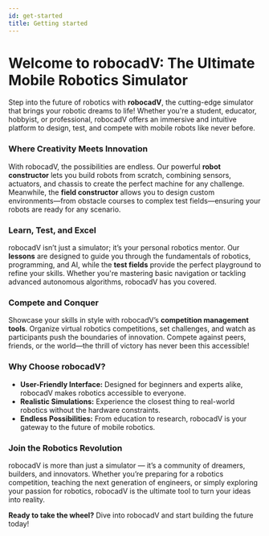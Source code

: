 ```yaml
---
id: get-started
title: Getting started
---
```


# Welcome to robocadV: The Ultimate Mobile Robotics Simulator

Step into the future of robotics with **robocadV**, the cutting-edge simulator that brings your robotic dreams to life! Whether you're a student, educator, hobbyist, or professional, robocadV offers an immersive and intuitive platform to design, test, and compete with mobile robots like never before.

### Where Creativity Meets Innovation
With robocadV, the possibilities are endless. Our powerful **robot constructor** lets you build robots from scratch, combining sensors, actuators, and chassis to create the perfect machine for any challenge. Meanwhile, the **field constructor** allows you to design custom environments—from obstacle courses to complex test fields—ensuring your robots are ready for any scenario.

### Learn, Test, and Excel
robocadV isn’t just a simulator; it’s your personal robotics mentor. Our **lessons** are designed to guide you through the fundamentals of robotics, programming, and AI, while the **test fields** provide the perfect playground to refine your skills. Whether you're mastering basic navigation or tackling advanced autonomous algorithms, robocadV has you covered.

### Compete and Conquer
Showcase your skills in style with robocadV’s **competition management tools**. Organize virtual robotics competitions, set challenges, and watch as participants push the boundaries of innovation. Compete against peers, friends, or the world—the thrill of victory has never been this accessible!

### Why Choose robocadV?
 - **User-Friendly Interface:** Designed for beginners and experts alike, robocadV makes robotics accessible to everyone.
 - **Realistic Simulations:** Experience the closest thing to real-world robotics without the hardware constraints.
 - **Endless Possibilities:** From education to research, robocadV is your gateway to the future of mobile robotics.

### Join the Robotics Revolution
robocadV is more than just a simulator — it’s a community of dreamers, builders, and innovators. Whether you’re preparing for a robotics competition, teaching the next generation of engineers, or simply exploring your passion for robotics, robocadV is the ultimate tool to turn your ideas into reality.

**Ready to take the wheel?** Dive into robocadV and start building the future today!
